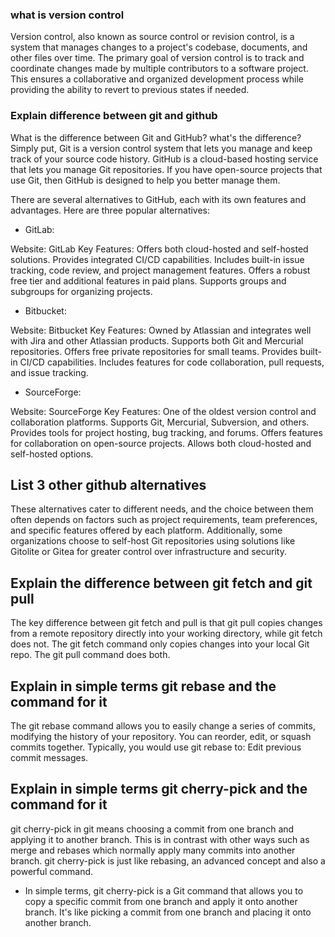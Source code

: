 ### what is version control

Version control, also known as source control or revision control, is a system that manages changes to a project's codebase, documents, and other files over time. The primary goal of version control is to track and coordinate changes made by multiple contributors to a software project. This ensures a collaborative and organized development process while providing the ability to revert to previous states if needed.

### Explain difference between git and github

What is the difference between Git and GitHub?
what's the difference? Simply put, Git is a version control system that lets you manage and keep track of your source code history. GitHub is a cloud-based hosting service that lets you manage Git repositories. If you have open-source projects that use Git, then GitHub is designed to help you better manage them.

There are several alternatives to GitHub, each with its own features and advantages. Here are three popular alternatives:

- GitLab:

Website: GitLab
Key Features:
Offers both cloud-hosted and self-hosted solutions.
Provides integrated CI/CD capabilities.
Includes built-in issue tracking, code review, and project management features.
Offers a robust free tier and additional features in paid plans.
Supports groups and subgroups for organizing projects.

- Bitbucket:

 Website: Bitbucket
Key Features:
Owned by Atlassian and integrates well with Jira and other Atlassian products.
Supports both Git and Mercurial repositories.
Offers free private repositories for small teams.
Provides built-in CI/CD capabilities.
Includes features for code collaboration, pull requests, and issue tracking.

- SourceForge:

 Website: SourceForge
Key Features:
One of the oldest version control and collaboration platforms.
Supports Git, Mercurial, Subversion, and others.
Provides tools for project hosting, bug tracking, and forums.
Offers features for collaboration on open-source projects.
Allows both cloud-hosted and self-hosted options.

## List 3 other github alternatives


These alternatives cater to different needs, and the choice between them often depends on factors such as project requirements, team preferences, and specific features offered by each platform. Additionally, some organizations choose to self-host Git repositories using solutions like Gitolite or Gitea for greater control over infrastructure and security.

## Explain the difference between git fetch and git pull

The key difference between git fetch and pull is that git pull copies changes from a remote repository directly into your working directory, while git fetch does not. The git fetch command only copies changes into your local Git repo. The git pull command does both.

## Explain in simple terms git rebase and the command for it

The git rebase command allows you to easily change a series of commits, modifying the history of your repository. You can reorder, edit, or squash commits together. Typically, you would use git rebase to: Edit previous commit messages.

## Explain in simple terms git cherry-pick and the command for it 

git cherry-pick in git means choosing a commit from one branch and applying it to another branch. This is in contrast with other ways such as merge and rebases which normally apply many commits into another branch. git cherry-pick is just like rebasing, an advanced concept and also a powerful command.

- In simple terms, git cherry-pick is a Git command that allows you to copy a specific commit from one branch and apply it onto another branch. It's like picking a commit from one branch and placing it onto another branch.
